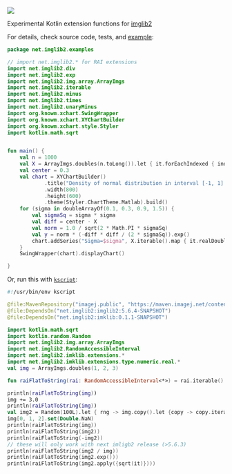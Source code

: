 [![](https://travis-ci.org/hanslovsky/imglib2-kotlib.svg?branch=master)](https://travis-ci.org/hanslovsky/imglib2-kotlib)

Experimental Kotlin extension functions for [imglib2](https://github.com/imglib/imglib2)

For details, check source code, tests, and [example](https://github.com/hanslovsky/imglib2-kotlib/blob/1bb92a3227dbb320ca3af47a47d3fa222a453f3e/src/test/kotlin/net/imglib2/examples/Plot.kt):

```kotlin
package net.imglib2.examples

// import net.imglib2.* for RAI extensions
import net.imglib2.div
import net.imglib2.exp
import net.imglib2.img.array.ArrayImgs
import net.imglib2.iterable
import net.imglib2.minus
import net.imglib2.times
import net.imglib2.unaryMinus
import org.knowm.xchart.SwingWrapper
import org.knowm.xchart.XYChartBuilder
import org.knowm.xchart.style.Styler
import kotlin.math.sqrt


fun main() {
    val n = 1000
    val X = ArrayImgs.doubles(n.toLong()).let { it.forEachIndexed { index, t -> t.setReal(index.toDouble()) }; it } / n.toDouble() * 2.0 - 1.0
    val center = 0.3
    val chart = XYChartBuilder()
            .title("Density of normal distribution in interval [-1, 1] for various sigmas")
            .width(800)
            .height(600)
            .theme(Styler.ChartTheme.Matlab).build()
    for (sigma in doubleArrayOf(0.1, 0.3, 0.9, 1.5)) {
        val sigmaSq = sigma * sigma
        val diff = center - X
        val norm = 1.0 / sqrt(2 * Math.PI * sigmaSq)
        val y = norm * (-diff * diff / (2 * sigmaSq)).exp()
        chart.addSeries("Sigma=$sigma", X.iterable().map { it.realDouble }.toDoubleArray(), y.iterable().map { it.realDouble }.toDoubleArray())
    }
    SwingWrapper(chart).displayChart()

}
```

Or, run this with [`kscript`](https://github.com/holgerbrandl/kscript):

``` kotlin
#!/usr/bin/env kscript

@file:MavenRepository("imagej.public", "https://maven.imagej.net/content/groups/public")
@file:DependsOn("net.imglib2:imglib2:5.6.4-SNAPSHOT")
@file:DependsOn("net.imglib2:imklib:0.1.1-SNAPSHOT")

import kotlin.math.sqrt
import kotlin.random.Random
import net.imglib2.img.array.ArrayImgs
import net.imglib2.RandomAccessibleInterval
import net.imglib2.imklib.extensions.*
import net.imglib2.imklib.extensions.type.numeric.real.*
val img = ArrayImgs.doubles(1, 2, 3)

fun raiFlatToString(rai: RandomAccessibleInterval<*>) = rai.iterable().joinToString(", ", prefix="${rai::class.java.simpleName}[", postfix="]")

println(raiFlatToString(img))
img += 3.0
println(raiFlatToString(img))
val img2 = Random(100L).let { rng -> img.copy().let {copy -> copy.iterable().forEach {it.timesAssign(rng.nextDouble())}; copy}}
img[0, 1, 2].set(Double.NaN)
println(raiFlatToString(img))
println(raiFlatToString(img2))
println(raiFlatToString(-img2))
// these will only work with next imligb2 release (>5.6.3)
println(raiFlatToString(img2 / img))
println(raiFlatToString(img2.exp()))
println(raiFlatToString(img2.apply({sqrt(it)})))
```

